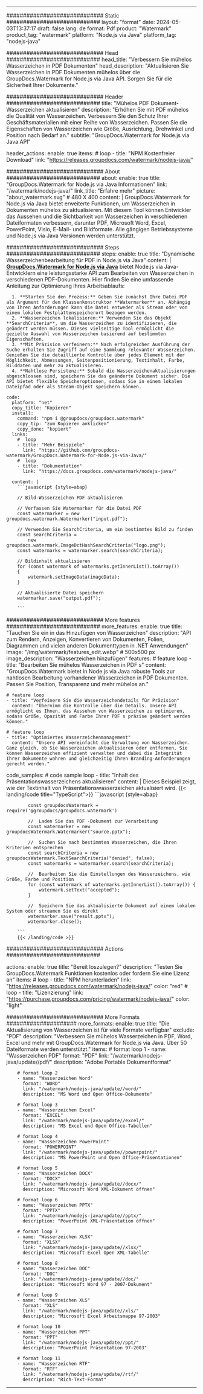 
---
############################# Static ############################
layout: "format"
date:  2024-05-03T13:37:17
draft: false
lang: de
format: Pdf
product: "Watermark"
product_tag: "watermark"
platform: "Node.js via Java"
platform_tag: "nodejs-java"

############################# Head ############################
head_title: "Verbessern Sie mühelos Wasserzeichen in PDF Dokumenten"
head_description: "Aktualisieren Sie Wasserzeichen in PDF Dokumenten mühelos über die GroupDocs.Watermark for Node.js via Java API. Sorgen Sie für die Sicherheit Ihrer Dokumente."

############################# Header ############################
title: "Mühelos PDF Dokument-Wasserzeichen aktualisieren" 
description: "Erhöhen Sie mit PDF mühelos die Qualität von Wasserzeichen. Verbessern Sie den Schutz Ihrer Geschäftsmaterialien mit einer Reihe von Wasserzeichen. Passen Sie die Eigenschaften von Wasserzeichen wie Größe, Ausrichtung, Drehwinkel und Position nach Bedarf an."
subtitle: "GroupDocs.Watermark for Node.js via Java API" 

header_actions:
  enable: true
  items:
    #  loop
    - title: "NPM Kostenfreier Download"
      link: "https://releases.groupdocs.com/watermark/nodejs-java/"
      
############################# About ############################
about:
    enable: true
    title: "GroupDocs.Watermark for Node.js via Java Informationen"
    link: "/watermark/nodejs-java/"
    link_title: "Erfahre mehr"
    picture: "about_watermark.svg" # 480 X 400
    content: |
       GroupDocs.Watermark for Node.js via Java bietet erweiterte Funktionen, um Wasserzeichen in Dokumenten mühelos zu aktualisieren. Mit diesem Tool können Entwickler das Aussehen und die Sichtbarkeit von Wasserzeichen in verschiedenen Dateiformaten verbessern, darunter PDF, Microsoft Word, Excel, PowerPoint, Visio, E-Mail- und Bildformate. Alle gängigen Betriebssysteme und Node.js via Java Versionen werden unterstützt.

############################# Steps ############################
steps:
    enable: true
    title: "Dynamische Wasserzeichenbearbeitung für PDF in Node.js via Java"
    content: |
      **[GroupDocs.Watermark for Node.js via Java](https://products.groupdocs.com/watermark/nodejs-java/)** bietet Node.js via Java-Entwicklern eine leistungsstarke API zum Bearbeiten von Wasserzeichen in verschiedenen PDF-Dokumenten. Hier finden Sie eine umfassende Anleitung zur Optimierung Ihres Arbeitsablaufs:
      
      1. **Starten Sie den Prozess:** Geben Sie zunächst Ihre Datei PDF als Argument für den Klassenkonstruktor **Watermarker** an. Abhängig von Ihren Anforderungen kann die Datei entweder als Stream oder von einem lokalen Festplattenspeicherort bezogen werden.
      2. **Wasserzeichen lokalisieren:** Verwenden Sie das Objekt **SearchCriteria**, um die Wasserzeichen zu identifizieren, die geändert werden müssen. Dieses vielseitige Tool ermöglicht die gezielte Auswahl von Wasserzeichen basierend auf bestimmten Eigenschaften.
      3. **Mit Präzision verfeinern:** Nach erfolgreicher Ausführung der Suche erhalten Sie Zugriff auf eine Sammlung relevanter Wasserzeichen. Genießen Sie die detaillierte Kontrolle über jedes Element mit der Möglichkeit, Abmessungen, Seitenpositionierung, Textinhalt, Farbe, Bilddaten und mehr zu aktualisieren.
      4. **Nahtlose Persistenz:** Sobald die Wasserzeichenaktualisierungen abgeschlossen sind, speichern Sie das geänderte Dokument sicher. Die API bietet flexible Speicheroptionen, sodass Sie in einem lokalen Dateipfad oder als Stream-Objekt speichern können.
   
    code:
      platform: "net"
      copy_title: "Kopieren"
      install:
        command: "npm i @groupdocs/groupdocs.watermark"
        copy_tip: "zum Kopieren anklicken"
        copy_done: "kopiert"
      links:
        #  loop
        - title: "Mehr Beispiele"
          link: "https://github.com/groupdocs-watermark/GroupDocs.Watermark-for-Node.js-via-Java/"
        #  loop
        - title: "Dokumentation"
          link: "https://docs.groupdocs.com/watermark/nodejs-java/"
          
      content: |
        ```javascript {style=abap}

        // Bild-Wasserzeichen PDF aktualisieren

        // Verfassen Sie Watermarker für die Datei PDF
        const watermarker = new groupdocs.watermark.Watermarker("input.pdf");

        // Verwenden Sie SearchCriteria, um ein bestimmtes Bild zu finden
        const searchCriteria = 
            new groupdocs.watermark.ImageDctHashSearchCriteria("logo.png");
        const watermarks = watermarker.search(searchCriteria);
        
        // Bildinhalt aktualisieren
        for (const watermark of watermarks.getInnerList().toArray())
        {
            watermark.setImageData(imageData);
        }

        // Aktualisierte Datei speichern
        watermarker.save("output.pdf");
        
        ```            

############################# More features ############################
more_features:
  enable: true
  title: "Tauchen Sie ein in das Hinzufügen von Wasserzeichen"
  description: "API zum Rendern, Anzeigen, Konvertieren von Dokumenten, Folien, Diagrammen und vielen anderen Dokumenttypen in .NET Anwendungen"
  image: "/img/watermark/features_edit.webp" # 500x500 px
  image_description: "Wasserzeichen hinzufügen"
  features:
    # feature loop
    - title: "Bearbeiten Sie mühelos Wasserzeichen in PDF s"
      content: "GroupDocs.Watermark bietet in Node.js via Java robuste Tools zur nahtlosen Bearbeitung vorhandener Wasserzeichen in PDF Dokumenten. Passen Sie Position, Transparenz und mehr mühelos an."

    # feature loop
    - title: "Verfeinern Sie die Wasserzeichendetails für Präzision"
      content: "Übernimm die Kontrolle über die Details. Unsere API ermöglicht es Ihnen, das Aussehen von Wasserzeichen zu optimieren, sodass Größe, Opazität und Farbe Ihrer PDF s präzise geändert werden können."

    # feature loop
    - title: "Optimiertes Wasserzeichenmanagement"
      content: "Unsere API vereinfacht die Verwaltung von Wasserzeichen. Ganz gleich, ob Sie Wasserzeichen aktualisieren oder entfernen, Sie können Wasserzeichen effizient verwalten und dabei die Integrität Ihrer Dokumente wahren und gleichzeitig Ihren Branding-Anforderungen gerecht werden."
      
  code_samples:
    # code sample loop
    - title: "Inhalt des Präsentationswasserzeichens aktualisieren"
      content: |
        Dieses Beispiel zeigt, wie der Textinhalt von Präsentationswasserzeichen aktualisiert wird.
        {{< landing/code title="TypeScript">}}
        ```javascript {style=abap}
        
            const groupdocsWatermark = require('@groupdocs/groupdocs.watermark')

            //  Laden Sie das PDF -Dokument zur Verarbeitung
            const watermarker = new groupdocsWatermark.Watermarker("source.pptx");

            //  Suchen Sie nach bestimmten Wasserzeichen, die Ihren Kriterien entsprechen
            const searchCriteria = new groupdocsWatermark.TextSearchCriteria("denied", false);
            const watermarks = watermarker.search(searchCriteria);
  
            //  Bearbeiten Sie die Einstellungen des Wasserzeichens, wie Größe, Farbe und Position
            for (const watermark of watermarks.getInnerList().toArray()) {
                watermark.setText("accepted");
            }

            //  Speichern Sie das aktualisierte Dokument auf einem lokalen System oder streamen Sie es direkt
            watermarker.save("result.pptx");
            watermarker.close();

        ```
        {{< /landing/code >}}


############################# Actions ############################

actions:
  enable: true
  title: "Bereit loszulegen?"
  description: "Testen Sie GroupDocs.Watermark Funktionen kostenlos oder fordern Sie eine Lizenz an"
  items:
    #  loop
    - title: "NPM herunterladen"
      link: "https://releases.groupdocs.com/watermark/nodejs-java/"
      color: "red"
        #  loop
    - title: "Lizenzierung"
      link: "https://purchase.groupdocs.com/pricing/watermark/nodejs-java/"
      color: "light"


############################# More Formats #####################
more_formats:
    enable: true
    title: "Die Aktualisierung von Wasserzeichen ist für viele Formate verfügbar"
    exclude: "PDF"
    description: "Verbessern Sie mühelos Wasserzeichen in PDF, Word, Excel und mehr mit GroupDocs.Watermark for Node.js via Java. Über 50 Dateiformate werden unterstützt."
    items: 
        # format loop 1
        - name: "Wasserzeichen PDF"
          format: "PDF"
          link: "/watermark/nodejs-java/update//pdf/"
          description: "Adobe Portable Dokumentformat"

        # format loop 2
        - name: "Wasserzeichen Word"
          format: "WORD"
          link: "/watermark/nodejs-java/update//word/"
          description: "MS Word und Open Office-Dokumente"
          
        # format loop 3
        - name: "Wasserzeichen Excel"
          format: "EXCEL"
          link: "/watermark/nodejs-java/update//excel/"
          description: "MS Excel und Open Office-Tabellen"

        # format loop 4
        - name: "Wasserzeichen PowerPoint"
          format: "POWERPOINT"
          link: "/watermark/nodejs-java/update//powerpoint/"
          description: "MS PowerPoint und Open Office-Präsentationen"

        # format loop 5
        - name: "Wasserzeichen DOCX"
          format: "DOCX"
          link: "/watermark/nodejs-java/update//docx/"
          description: "Microsoft Word XML-Dokument öffnen"
          
        # format loop 6
        - name: "Wasserzeichen PPTX"
          format: "PPTX"
          link: "/watermark/nodejs-java/update//pptx/"
          description: "PowerPoint XML-Präsentation öffnen"
          
        # format loop 7
        - name: "Wasserzeichen XLSX"
          format: "XLSX"
          link: "/watermark/nodejs-java/update//xlsx/"
          description: "Microsoft Excel Open XML-Tabelle"

        # format loop 8
        - name: "Wasserzeichen DOC"
          format: "DOC"
          link: "/watermark/nodejs-java/update//doc/"
          description: "Microsoft Word 97 - 2007-Dokument"

        # format loop 9
        - name: "Wasserzeichen XLS"
          format: "XLS"
          link: "/watermark/nodejs-java/update//xls/"
          description: "Microsoft Excel Arbeitsmappe 97-2003"

        # format loop 10
        - name: "Wasserzeichen PPT"
          format: "PPT"
          link: "/watermark/nodejs-java/update//ppt/"
          description: "PowerPoint Präsentation 97-2003"

        # format loop 11
        - name: "Wasserzeichen RTF"
          format: "RTF"
          link: "/watermark/nodejs-java/update//rtf/"
          description: "Rich-Text-Format"

---